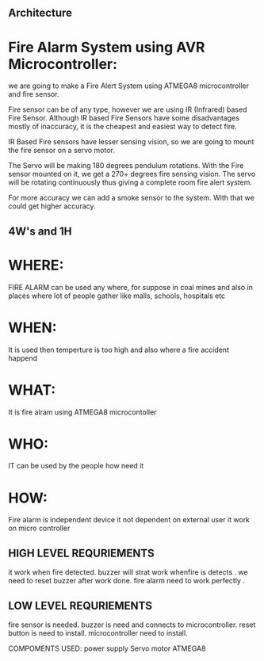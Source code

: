 ## Architecture
# Fire Alarm System using AVR Microcontroller:
we are going to make a Fire Alert System using ATMEGA8 microcontroller and fire sensor.

Fire sensor can be of any type, however we are using IR (Infrared) based Fire Sensor. Although IR based Fire Sensors have some disadvantages mostly of inaccuracy, it is the cheapest and easiest way to detect fire.

IR Based Fire sensors have lesser sensing vision, so we are going to mount the fire sensor on a servo motor.

The Servo will be making 180 degrees pendulum rotations. With the Fire sensor mounted on it, we get a 270+ degrees fire sensing vision. The servo will be rotating continuously thus giving a complete room fire alert system.

For more accuracy we can add a smoke sensor to the system. With that we could get higher accuracy.
## 4W's and 1H
# WHERE:
 FIRE ALARM can be used any where, for suppose in coal mines and also in places where lot of people gather like malls, schools, hospitals etc
 
 # WHEN:
 It is used then temperture is too high and also where a fire accident happend
 # WHAT: 
 It is fire alram using ATMEGA8 microcontoller
 # WHO: 
 IT can be used by the people how need it
 # HOW:
 Fire alarm is independent device it not dependent on external user it work on micro controller
 ## HIGH LEVEL REQURIEMENTS
 it work when fire detected. buzzer will strat work whenfire is detects . we need to reset buzzer after work done. fire alarm need to work perfectly .
 
 ## LOW LEVEL REQURIEMENTS
 fire sensor is needed. buzzer is need and connects to microcontroller. reset button is need to install. microcontroller need to install.

COMPOMENTS USED: power supply Servo motor ATMEGA8
